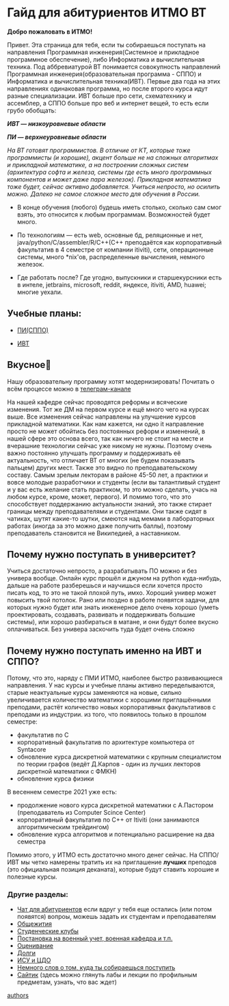 # Гайд для абитуриентов ИТМО ВТ

**Добро пожаловать в ИТМО!** 

Привет. Эта страница для тебя, если ты собираешься поступать на направления Программная инженерия(Системное и прикладное программное обеспечение), либо Информатика и вычислительная техника. Под аббревиатурой ВТ понимается совокупность направлений Программная инженерия(образовательная программа - СППО) и Информатика и вычислительная техника(ИВТ). Первые два года на этих направлениях одинаковая программа, но после второго курса идут разные специализации. ИВТ больше про сети, схематехнику и ассемблер, а СППО больше про веб и интернет вещей, то есть если грубо обобщать:

***ИВТ — низкоуровневые области***

***ПИ — верхнеуровневые области***


*На ВТ готовят программистов. В отличие от КТ, которые тоже программисты (и хорошие), акцент больше не на сложных алгоритмах и прикладной математике, а на построении сложных систем (архитектура софта и железа, системы где есть много программных компонентов и может даже пара железок). Прикладная математика тоже будет, сейчас активно добавляется.
Учиться непросто, но осилить можно. Далеко не самое сложное место для обучения в России.*

 - В конце обучения (любого) будешь иметь столько, сколько сам смог взять, это относится к любым программам. Возможностей будет много.

 - По технологиям — есть web, основные бд, реляционные и нет, java/python/C/assembler/R/C++(С++ преподаётся как корпоративный факультатив в 4 семестре от компании itiviti), сети, операционные системы, много *nix'ов, распределенные вычисления, немного железок.

 - Где работать после? Где угодно, выпускники и старшекурсники есть в интеле, jetbrains, microsoft, reddit, яндексе, itiviti, AMD, huawei; многие уехали.


## Учебные планы:

- [ПИ(СППО)](https://edu.itmo.ru/file/subspec/3925/09.03.04_sistemnoe_i_prikladnoe_programmnoe_obespechenie.pdf)

- [ИВТ](https://edu.itmo.ru/file/subspec/3922/09.03.01_kompyuternye_sistemy_i_tehnolgii.pdf)

## Вкусное🥳
Нашу образовательну программу хотят модернизировать! Почитать о всём процессе можно в [телеграм-канале](https://t.me/reducks)

На нашей кафедре сейчас проводятся реформы и всяческие изменения. Тот же ДМ на первом курсе и ещё много чего на курсах выше. Все изменения сейчас направлены на улучшение курсов прикладной математики. Как нам кажется, ни одно it направление просто не может обойтись без постоянных реформ и изменений, в нашей сфере это основа всего, так как ничего не стоит на месте и вчерашние технологии сейчас уже никому не нужны. Поэтому очень важно постоянно улучшать программу и поддерживать её актуальность, что отличает ВТ от многих (не будем показывать пальцем) других мест. Также это видно по преподавательскому составу. Самым зрелым лекторам в районе 45-50 лет, а практики и вовсе молодые разработчики и студенты (если вы талантливый студент и у вас есть желание стать практиком, то это можно сделать, учась на любом курсе, кроме, может, первого). И помимо того, что это способствует поддержанию актуальности знаний, это также стирает границы между преподавателями и студентами. Они также сидят в чатиках, шутят какие-то шутки, смеются над мемами в лабораторных работах (иногда за это можно даже получить баллы), поэтому преподаватель становится не Википедией, а наставником.

## Почему нужно поступать в университет?
Учиться достаточно непросто, а разрабатывать ПО можно и без универа вообще. Онлайн курс прошёл и джуном на python куда-нибудь, дальше на работе разберешься и научишься
если хочется просто писать код, то это не такой плохой путь, имхо.
Хороший универ может повысить твой потолок.
Рано или поздно в работе появятся задачи, для которых нужно будет или знать инженерное дело очень хорошо (уметь проектировать, создавать, развивать и поддерживать большие системы), или хорошо разбираться в матане, и они будут более вкусно оплачиваться. Без универа заскочить туда будет очень сложно

## Почему нужно поступать именно на ИВТ и СППО?
Потому, что это, наряду с ПМИ ИТМО, наиболее быстро развивающиеся направления. У нас курсы и учебные планы активно переделываются, старые неактуальные курсы заменяются на новые, сильно увеличивается количество математики с хорошими приглашёнными преподами, растёт количество новых корпоративных факультативов с преподами из индустрии.
из того, что появилось только в прошлом семестре:

- факультатив по C
- корпоративный факультатив по архитектуре компьютера от Syntacore
- обновление курса дискретной математики с крупным специалистом по теории графов (ведёт Д.Карпов - один из лучших лекторов дискретной математики с ФМКН)
- обновление курса физики

В весеннем семестре 2021 уже есть:
- продолжение нового курса дискретной математики с А.Пастором (преподаватель из Computer Scince Center) 
- корпоративный факультатив по C++ от Itiviti (они занимаются алгоритмическим трейдингом)
- обновление курса алгоритмов и потенциально расширение на два семестра

Помимо этого, у ИТМО есть достаточно много денег сейчас. На СППО/ИВТ мы четко намерены тратить их на приглашение **лучших** преподов (это официальная позиция деканата), которые будут ставить хорошие и полезные курсы.

###  Другие разделы:
- [Чат для абитуриентов](t.me/abit_vt) если вдруг у тебя еще остались (или потом появятся) вопроы, можешь задать их студентам и преподавателям
- [Общежития](dorm.md)
- [Студенческие клубы](clubs.md)
- [Постановка на военный учет, военная кафедра и т.п.](army.md)
- [Оценивание](evaluation.md)
- [Долги](duty.md)
- [ИСУ и ЦДО](isu_de.md)
- [Немного слов о том, куда ты собираешься поступить](VT.md)
- [Сайтик](https://se.ifmo.ru/) (здесь можно глянуть лабы и лекции по профильным предметам, узнать, что вас ждет)



[authors](authors.md)

